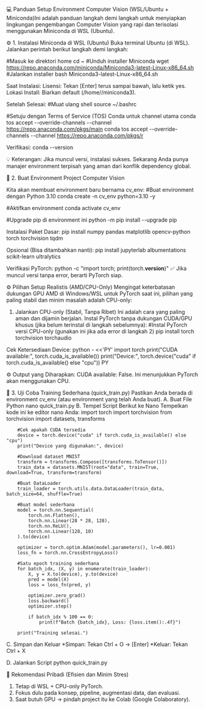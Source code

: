 💻 Panduan Setup Environment Computer Vision (WSL/Ubuntu + Miniconda)Ini adalah panduan langkah demi langkah untuk menyiapkan lingkungan pengembangan Computer Vision yang rapi dan terisolasi menggunakan Miniconda di WSL (Ubuntu).

⚙️ 1. Instalasi Miniconda di WSL (Ubuntu)
Buka terminal Ubuntu (di WSL). Jalankan perintah berikut langkah demi langkah:

#Masuk ke direktori home
cd ~
#Unduh installer Miniconda
wget https://repo.anaconda.com/miniconda/Miniconda3-latest-Linux-x86_64.sh
#Jalankan installer
bash Miniconda3-latest-Linux-x86_64.sh

Saat Instalasi:
Lisensi: Tekan [Enter] terus sampai bawah, lalu ketik yes.
Lokasi Install: Biarkan default (/home/<username>/miniconda3).

Setelah Selesai:
#Muat ulang shell
source ~/.bashrc

#Setuju dengan Terms of Service (TOS) Conda untuk channel utama
conda tos accept --override-channels --channel https://repo.anaconda.com/pkgs/main
conda tos accept --override-channels --channel https://repo.anaconda.com/pkgs/r

Verifikasi:
conda --version

💡 Keterangan: Jika muncul versi, instalasi sukses. Sekarang Anda punya manajer environment terpisah yang aman dari konflik dependency global.

🧩 2. Buat Environment Project Computer Vision

Kita akan membuat environment baru bernama cv_env:
#Buat environment dengan Python 3.10
conda create -n cv_env python=3.10 -y

#Aktifkan environment
conda activate cv_env

#Upgrade pip di environment ini
python -m pip install --upgrade pip

Instalasi Paket Dasar:
pip install numpy pandas matplotlib opencv-python torch torchvision tqdm

Opsional (Bisa ditambahkan nanti):
pip install jupyterlab albumentations scikit-learn ultralytics

Verifikasi PyTorch:
python -c "import torch; print(torch.__version__)"
✅ Jika muncul versi tanpa error, berarti PyTorch siap.


⚙️ Pilihan Setup Realistis (AMD/CPU-Only)
Mengingat keterbatasan dukungan GPU AMD di Windows/WSL untuk PyTorch saat ini, pilihan yang paling stabil dan minim masalah adalah CPU-only:
1. Jalankan CPU-only (Stabil, Tanpa Ribet)
Ini adalah cara yang paling aman dan dijamin berjalan. Instal PyTorch tanpa dukungan CUDA/GPU khusus (jika belum terinstal di langkah sebelumnya):
#Instal PyTorch versi CPU-only (gunakan ini jika ada error di langkah 2)
pip install torch torchvision torchaudio

Cek Ketersediaan Device:
python - <<'PY'
import torch
print("CUDA available:", torch.cuda_is_available())
print("Device:", torch.device("cuda" if torch.cuda_is_available() else "cpu"))
PY

⚙️ Output yang Diharapkan: CUDA available: False. Ini menunjukkan PyTorch akan menggunakan CPU.


🚀 3. Uji Coba Training Sederhana (quick_train.py)
Pastikan Anda berada di environment cv_env (atau environment yang telah Anda buat).
A. Buat File Python
nano quick_train.py
B. Tempel Script Berikut ke Nano
Tempelkan kode ini ke editor nano Anda:
        import torch
        import torchvision
        from torchvision import datasets, transforms
        
        #Cek apakah CUDA tersedia
        device = torch.device("cuda" if torch.cuda_is_available() else "cpu")
        print("Device yang digunakan:", device)
        
        #Download dataset MNIST
        transform = transforms.Compose([transforms.ToTensor()])
        train_data = datasets.MNIST(root="data", train=True, download=True, transform=transform)
        
        #Buat DataLoader
        train_loader = torch.utils.data.DataLoader(train_data, batch_size=64, shuffle=True)
        
        #Buat model sederhana
        model = torch.nn.Sequential(
            torch.nn.Flatten(),
            torch.nn.Linear(28 * 28, 128),
            torch.nn.ReLU(),
            torch.nn.Linear(128, 10)
        ).to(device)
        
        optimizer = torch.optim.Adam(model.parameters(), lr=0.001)
        loss_fn = torch.nn.CrossEntropyLoss()
        
        #Satu epoch training sederhana
        for batch_idx, (X, y) in enumerate(train_loader):
            X, y = X.to(device), y.to(device)
            pred = model(X)
            loss = loss_fn(pred, y)
        
            optimizer.zero_grad()
            loss.backward()
            optimizer.step()
        
            if batch_idx % 100 == 0:
                print(f"Batch {batch_idx}, Loss: {loss.item():.4f}")
        
        print("Training selesai.")


C. Simpan dan Keluar
*Simpan: Tekan Ctrl + O -> [Enter]
*Keluar: Tekan Ctrl + X

D. Jalankan Script
python quick_train.py

🧠 Rekomendasi Pribadi (Efisien dan Minim Stres)
1. Tetap di WSL + CPU-only PyTorch.
2. Fokus dulu pada konsep, pipeline, augmentasi data, dan evaluasi.
3. Saat butuh GPU $\rightarrow$ pindah project itu ke Colab (Google Colaboratory).
